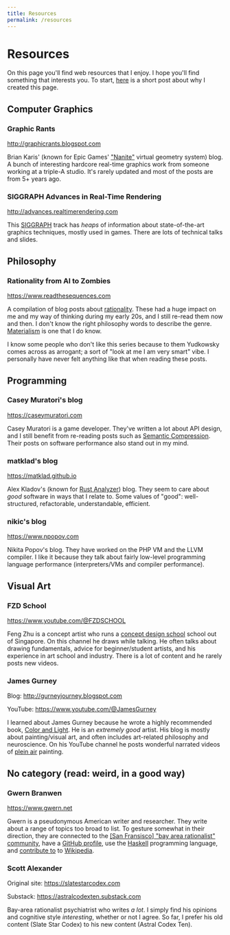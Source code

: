 ```yaml
---
title: Resources
permalink: /resources
---
```


<h1 class="centered">Resources</h1>

On this page you'll find web resources that I enjoy. I hope you'll find something that interests
you. To start, [here](/web-resources-i-enjoy) is a short post about why I created this page.

## Computer Graphics

### Graphic Rants

<http://graphicrants.blogspot.com>

Brian Karis' (known for Epic Games' ["Nanite"](https://docs.unrealengine.com/5.0/en-US/nanite-virtualized-geometry-in-unreal-engine/) virtual geometry system) blog. A bunch of interesting
hardcore real-time graphics work from someone working at a triple-A studio. It's rarely updated
and most of the posts are from 5+ years ago.

### SIGGRAPH Advances in Real-Time Rendering

<http://advances.realtimerendering.com>

This [SIGGRAPH](https://www.siggraph.org/) track has *heaps* of information about state-of-the-art
graphics techniques, mostly used in games. There are lots of technical talks and slides.

## Philosophy

### Rationality from AI to Zombies

<https://www.readthesequences.com>

A compilation of blog posts about [rationality](https://en.wikipedia.org/wiki/Rationality). These
had a huge impact on me and my way of thinking during my early 20s, and I still re-read them now and
then. I don't know the right philosophy words to describe the genre.
[Materialism](https://en.wikipedia.org/wiki/Materialism) is one that I do know.

I know some people who don't like this series because to them Yudkowsky comes across as arrogant; a sort
of "look at me I am very smart" vibe. I personally have never felt anything like that when reading
these posts.

## Programming

### Casey Muratori's blog

<https://caseymuratori.com>

Casey Muratori is a game developer. They've written a lot about API design, and
I still benefit from re-reading posts such as [Semantic Compression](https://caseymuratori.com/blog_0015).
Their posts on software performance also stand out in my mind.

### matklad's blog

<https://matklad.github.io>

Alex Kladov's (known for [Rust Analyzer](https://rust-analyzer.github.io/)) blog. They seem to
care about *good* software in ways that I relate to. Some values of "good": well-structured,
refactorable, understandable, efficient.

### nikic's blog
  
<https://www.npopov.com>

Nikita Popov's blog. They have worked on the
PHP VM and the LLVM compiler. I like it because they talk about fairly low-level programming
language performance (interpreters/VMs and compiler performance).

## Visual Art

### FZD School
  
<https://www.youtube.com/@FZDSCHOOL>

Feng Zhu is a concept artist who runs a [concept design school](https://fzdschool.com/) school out
of Singapore. On this channel he draws while talking. He often talks about drawing fundamentals,
advice for beginner/student artists, and his experience in art school and industry. There is a lot of
content and he rarely posts new videos.

### James Gurney

Blog: <http://gurneyjourney.blogspot.com>

YouTube: <https://www.youtube.com/@JamesGurney>

I learned about James Gurney because he wrote a highly recommended book, [Color and
Light](https://jamesgurney.com/products/color-and-light-a-guide-for-the-realist-painter-signed-by-james-gurney).
He is an *extremely good* artist. His blog is mostly about painting/visual art, and often includes art-related philosophy and neuroscience.
On his YouTube channel he posts wonderful narrated videos of [plein
air](https://en.wikipedia.org/wiki/En_plein_air) painting.

## No category (read: weird, in a good way)

### Gwern Branwen

<https://www.gwern.net>

Gwern is a pseudonymous American writer and researcher. They write about a range of topics too
broad to list. To gesture somewhat in their direction, they are connected to the [[San Fransisco]
"bay area rationalist" community](https://www.bayrationality.com/), have a [GitHub
profile](https://github.com/gwern), use the [Haskell](https://haskell.org) programming language,
and [contribute to](https://www.gwern.net/Links#wikis) to [Wikipedia](https://wikipedia.org).

### Scott Alexander

Original site: <https://slatestarcodex.com>

Substack: <https://astralcodexten.substack.com>

Bay-area rationalist psychiatrist who writes *a lot*. I simply find his opinions and cognitive
style *interesting*,
whether or not I agree. So
far, I prefer his old content (Slate Star Codex) to his new content (Astral Codex Ten).